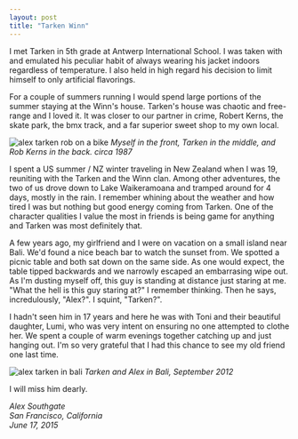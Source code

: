 ```yaml
---
layout: post
title: "Tarken Winn"
---
```


I met Tarken in 5th grade at Antwerp International School.  I was taken with and emulated his peculiar habit of always wearing his jacket indoors regardless of temperature.  I also held in high regard his decision to limit himself to only artificial flavorings.

For a couple of summers running I would spend large portions of the summer staying at the Winn's house.  Tarken's house was chaotic and free-range and I loved it. It was closer to our partner in crime, Robert Kerns, the skate park, the bmx track, and a far superior sweet shop to my own local.

![alex tarken rob on a bike](https://cloud.githubusercontent.com/assets/52830/8224613/5b905732-153e-11e5-998a-c50cf0ac9f9e.jpg)
*Myself in the front, Tarken in the middle, and Rob Kerns in the back. circa 1987*

I spent a US summer / NZ winter traveling in New Zealand when I was 19, reuniting with the Tarken and the Winn clan.  Among other adventures, the two of us drove down to Lake Waikeramoana and tramped around for 4 days, mostly in the rain.  I remember whining about the weather and how tired I was but nothing but good energy coming from Tarken.  One of the character qualities I value the most in friends is being game for anything and Tarken was most definitely that.

A few years ago, my girlfriend and I were on vacation on a small island near Bali.  We'd found a nice beach bar to watch the sunset from.  We spotted a picnic table and both sat down on the same side.  As one would expect, the table tipped backwards and we narrowly escaped an embarrasing wipe out.  As I'm dusting myself off, this guy is standing at distance just staring at me.  "What the hell is this guy staring at?" I remember thinking.  Then he says, incredulously, "Alex?".  I squint, "Tarken?".

I hadn't seen him in 17 years and here he was with Toni and their beautiful daughter, Lumi, who was very intent on ensuring no one attempted to clothe her. We spent a couple of warm evenings together catching up and just hanging out.  I'm so very grateful that I had this chance to see my old friend one last time.

![alex tarken in bali](https://cloud.githubusercontent.com/assets/52830/8224612/5a3eb9aa-153e-11e5-84f4-4c5d49d78cc8.jpg)
*Tarken and Alex in Bali, September 2012*

I will miss him dearly.

*Alex Southgate<br>
San Francisco, California<br>
June 17, 2015*
